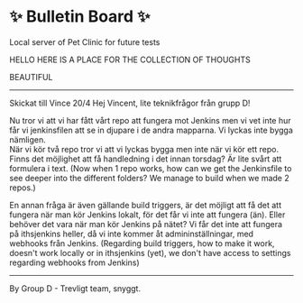 # ✨ Bulletin Board ✨
Local server of Pet Clinic for future tests



HELLO HERE IS A PLACE FOR THE COLLECTION OF THOUGHTS

BEAUTIFUL 


***
Skickat till Vince 20/4
Hej Vincent, lite teknikfrågor från grupp D!

Nu tror vi att vi har fått vårt repo att fungera mot Jenkins men vi vet inte hur får vi jenkinsfilen att se in djupare i de andra mapparna. Vi lyckas inte bygga nämligen.  
När vi kör två repo tror vi att vi lyckas bygga men inte när vi kör ett repo. Finns det möjlighet att få handledning i det innan torsdag? Är lite svårt att formulera i text. 
(Now when 1 repo works, how can we get the Jenkinsfile to see deeper into the different folders? We manage to build when we made 2 repos.)

En annan fråga är även gällande build triggers, är det möjligt att få det att fungera när man kör Jenkins lokalt, för det får vi inte att fungera (än).  Eller behöver det vara när man kör Jenkins på nätet? Vi får det inte att fungera på ithsjenkins heller, då vi inte kommer åt admininställningar, med webhooks från Jenkins. 
(Regarding build triggers, how to make it work, doesn't work locally or in ithsjenkins (yet), we don't have access to settings regarding webhooks from Jenkins)
***



By Group D - Trevligt team, snyggt.
